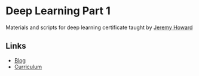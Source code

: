 # Deep Learning Part 1
Materials and scripts for deep learning certificate taught by [Jeremy Howard](http://jhoward.fastmail.fm)

## Links

* [Blog](http://www.fast.ai/)
* [Curriculum](http://www.fast.ai/2016/10/08/curriculum/)
